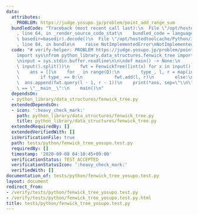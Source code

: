 ```yaml
---
data:
  attributes:
    PROBLEM: https://judge.yosupo.jp/problem/point_add_range_sum
  bundledCode: "Traceback (most recent call last):\n  File \"/opt/hostedtoolcache/Python/3.8.5/x64/lib/python3.8/site-packages/onlinejudge_verify/documentation/build.py\"\
    , line 64, in _render_source_code_stat\n    bundled_code = language.bundle(stat.path,\
    \ basedir=basedir).decode()\n  File \"/opt/hostedtoolcache/Python/3.8.5/x64/lib/python3.8/site-packages/onlinejudge_verify/languages/python.py\"\
    , line 84, in bundle\n    raise NotImplementedError\nNotImplementedError\n"
  code: "# verify-helper: PROBLEM https://judge.yosupo.jp/problem/point_add_range_sum\n\
    import sys\nfrom python_library.data_structures.fenwick_tree import FenwickTree\n\
    \ninput = sys.stdin.buffer.readline\n\n\ndef main() -> None:\n    _, Q = map(int,\
    \ input().split())\n    fwt = FenwickTree([int(x) for x in input().split()])\n\
    \    ans = []\n    for _ in range(Q):\n        type_, l, r = map(int, input().split())\n\
    \        if type_ == 0:\n            fwt.add(l, r)\n        else:\n          \
    \  ans.append(fwt.query(l - 1, r - 1))\n    print(*ans, sep=\"\\n\")\n\n\nif __name__\
    \ == \"__main__\":\n    main()\n"
  dependsOn:
  - python_library/data_structures/fenwick_tree.py
  extendedDependsOn:
  - icon: ':heavy_check_mark:'
    path: python_library/data_structures/fenwick_tree.py
    title: python_library/data_structures/fenwick_tree.py
  extendedRequiredBy: []
  extendedVerifiedWith: []
  isVerificationFile: true
  path: tests/python/fenwick_tree_yosupo.test.py
  requiredBy: []
  timestamp: '2020-09-08 04:10:45+09:00'
  verificationStatus: TEST_ACCEPTED
  verificationStatusIcon: ':heavy_check_mark:'
  verifiedWith: []
documentation_of: tests/python/fenwick_tree_yosupo.test.py
layout: document
redirect_from:
- /verify/tests/python/fenwick_tree_yosupo.test.py
- /verify/tests/python/fenwick_tree_yosupo.test.py.html
title: tests/python/fenwick_tree_yosupo.test.py
---
```

